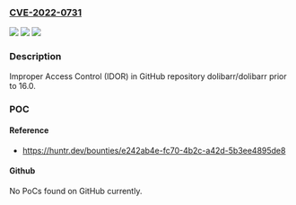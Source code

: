 ### [CVE-2022-0731](https://cve.mitre.org/cgi-bin/cvename.cgi?name=CVE-2022-0731)
![](https://img.shields.io/static/v1?label=Product&message=dolibarr%2Fdolibarr&color=blue)
![](https://img.shields.io/static/v1?label=Version&message=n%2Fa&color=blue)
![](https://img.shields.io/static/v1?label=Vulnerability&message=CWE-284%20Improper%20Access%20Control&color=brighgreen)

### Description

Improper Access Control (IDOR) in GitHub repository dolibarr/dolibarr prior to 16.0.

### POC

#### Reference
- https://huntr.dev/bounties/e242ab4e-fc70-4b2c-a42d-5b3ee4895de8

#### Github
No PoCs found on GitHub currently.


